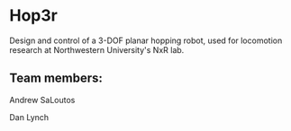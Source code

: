 # Hop3r
Design and control of a 3-DOF planar hopping robot, used for locomotion research at Northwestern University's NxR lab.

## Team members:
Andrew SaLoutos

Dan Lynch
